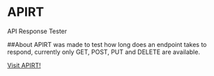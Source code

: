 # APIRT
API Response Tester

##About
APIRT was made to test how long does an endpoint takes to respond, currently only GET, POST, PUT and DELETE are available.

[Visit APIRT!](http://www.apirt.com)